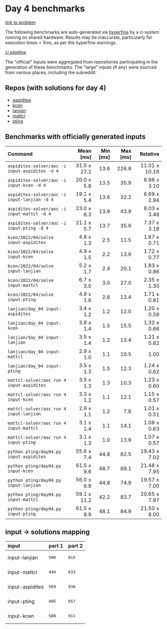 # Day 4 benchmarks

[link to problem](http://adventofcode.com/2022/day/4)

The following benchmarks are auto-generated via [hyperfine](https://github.com/sharkdp/hyperfine) by a ci system running on shared hardware. Results may be inaccurate, particularly for execution times < 5ms, as per the hyperfine warnings.

[ci pipeline](http://ci.papercode.net:8080/teams/aoc2022/pipelines/aoc-compare-2022)

The "official" inputs were aggregated from repositories participating in the generation of these benchmarks. The "large" inputs (if any) were sourced from various places, including the subreddit.

## Repos (with solutions for day 4)


- [aspidites](https://github.com/aspidites/aoc2022)
- [kcen](https://github.com/kcen/AdventOfCode)
- [lanjian](https://github.com/LanJian/aoc-2022)
- [mattcl](https://github.com/mattcl/aoc2022)
- [pting](https://github.com/pting/aoc2022)

## Benchmarks with officially generated inputs
| Command | Mean [ms] | Min [ms] | Max [ms] | Relative |
|:---|---:|---:|---:|---:|
| `aspidites-solver/aoc -i input-aspidites -d 4` | 31.5 ± 27.1 | 13.6 | 226.8 | 11.01 ± 10.16 |
| `aspidites-solver/aoc -i input-kcen -d 4` | 20.0 ± 5.8 | 13.5 | 35.9 | 6.98 ± 3.10 |
| `aspidites-solver/aoc -i input-lanjian -d 4` | 19.1 ± 5.4 | 13.6 | 32.2 | 6.69 ± 2.94 |
| `aspidites-solver/aoc -i input-mattcl -d 4` | 23.0 ± 6.3 | 13.9 | 43.9 | 8.03 ± 3.48 |
| `aspidites-solver/aoc -i input-pting -d 4` | 21.1 ± 5.7 | 13.7 | 35.9 | 7.37 ± 3.18 |
| `kcen/2022/04/solve input-aspidites` | 4.8 ± 1.3 | 2.5 | 11.5 | 1.67 ± 0.71 |
| `kcen/2022/04/solve input-kcen` | 4.9 ± 1.5 | 2.2 | 13.9 | 1.72 ± 0.77 |
| `kcen/2022/04/solve input-lanjian` | 5.2 ± 1.7 | 2.4 | 20.1 | 1.83 ± 0.86 |
| `kcen/2022/04/solve input-mattcl` | 6.7 ± 3.0 | 3.0 | 27.0 | 2.35 ± 1.30 |
| `kcen/2022/04/solve input-pting` | 4.9 ± 1.6 | 2.6 | 13.4 | 1.71 ± 0.81 |
| `lanjian/day_04 input-aspidites` | 3.4 ± 1.2 | 1.2 | 12.0 | 1.20 ± 0.58 |
| `lanjian/day_04 input-kcen` | 3.8 ± 1.4 | 1.5 | 15.5 | 1.32 ± 0.66 |
| `lanjian/day_04 input-lanjian` | 3.5 ± 1.4 | 1.2 | 13.4 | 1.21 ± 0.62 |
| `lanjian/day_04 input-mattcl` | 2.9 ± 1.0 | 1.1 | 10.5 | 1.00 |
| `lanjian/day_04 input-pting` | 3.5 ± 1.3 | 1.5 | 12.3 | 1.24 ± 0.62 |
| `mattcl-solver/aoc run 4 input-aspidites` | 3.5 ± 1.3 | 1.3 | 10.3 | 1.23 ± 0.60 |
| `mattcl-solver/aoc run 4 input-kcen` | 3.3 ± 1.2 | 1.1 | 12.1 | 1.15 ± 0.57 |
| `mattcl-solver/aoc run 4 input-lanjian` | 2.9 ± 1.1 | 1.2 | 7.8 | 1.01 ± 0.51 |
| `mattcl-solver/aoc run 4 input-mattcl` | 3.1 ± 1.4 | 1.1 | 14.1 | 1.09 ± 0.63 |
| `mattcl-solver/aoc run 4 input-pting` | 3.1 ± 1.3 | 1.0 | 13.9 | 1.07 ± 0.57 |
| `python pting/day04.py input-aspidites` | 55.6 ± 7.4 | 44.8 | 82.5 | 19.43 ± 7.02 |
| `python pting/day04.py input-kcen` | 61.5 ± 9.6 | 48.7 | 89.1 | 21.48 ± 7.95 |
| `python pting/day04.py input-lanjian` | 56.0 ± 6.9 | 44.9 | 74.9 | 19.57 ± 7.00 |
| `python pting/day04.py input-mattcl` | 59.1 ± 11.2 | 42.2 | 83.7 | 20.65 ± 7.97 |
| `python pting/day04.py input-pting` | 61.5 ± 9.9 | 48.1 | 84.9 | 21.50 ± 8.00 |

## input -> solutions mapping
|input|part 1|part 2|
|:---|:---|:---|
|input-lanjian|<pre>500</pre>|<pre>815</pre>|
|input-mattcl|<pre>494</pre>|<pre>833</pre>|
|input-aspidites|<pre>569</pre>|<pre>936</pre>|
|input-pting|<pre>485</pre>|<pre>857</pre>|
|input-kcen|<pre>588</pre>|<pre>911</pre>|
